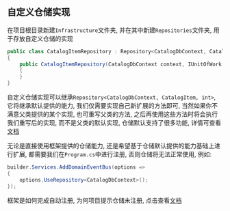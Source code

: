 ## 自定义仓储实现

在项目根目录新建`Infrastructure`文件夹, 并在其中新建`Repositories`文件夹, 用于存放自定义仓储的实现

```csharp
public class CatalogItemRepository : Repository<CatalogDbContext, CatalogItem, int>, ICatalogItemRepository
{
    public CatalogItemRepository(CatalogDbContext context, IUnitOfWork unitOfWork) : base(context, unitOfWork)
    {
    }
}
```

自定义仓储实现可以继承`Repository<CatalogDbContext, CatalogItem, int>`, 它将继承默认提供的能力, 我们仅需要实现自己新扩展的方法即可, 当然如果你不满意父类提供的某个实现, 也可重写父类的方法, 之后再使用这些方法时将会执行我们重写后的实现, 而不是父类的默认实现, 仓储默认支持了很多功能, 详情可查看[文档](/framework/building-blocks/ddd/repository)

无论是直接使用框架提供的仓储能力, 还是希望基于仓储默认提供的能力基础上进行扩展, 都需要我们在`Program.cs`中进行注册, 否则仓储将无法正常使用, 例如:

```csharp
builder.Services.AddDomainEventBus(options =>
{
    options.UseRepository<CatalogDbContext>();
});
```

框架是如何完成自动注册, 为何项目提示仓储未注册, 点击查看[文档](/framework/building-blocks/ddd/repository)
